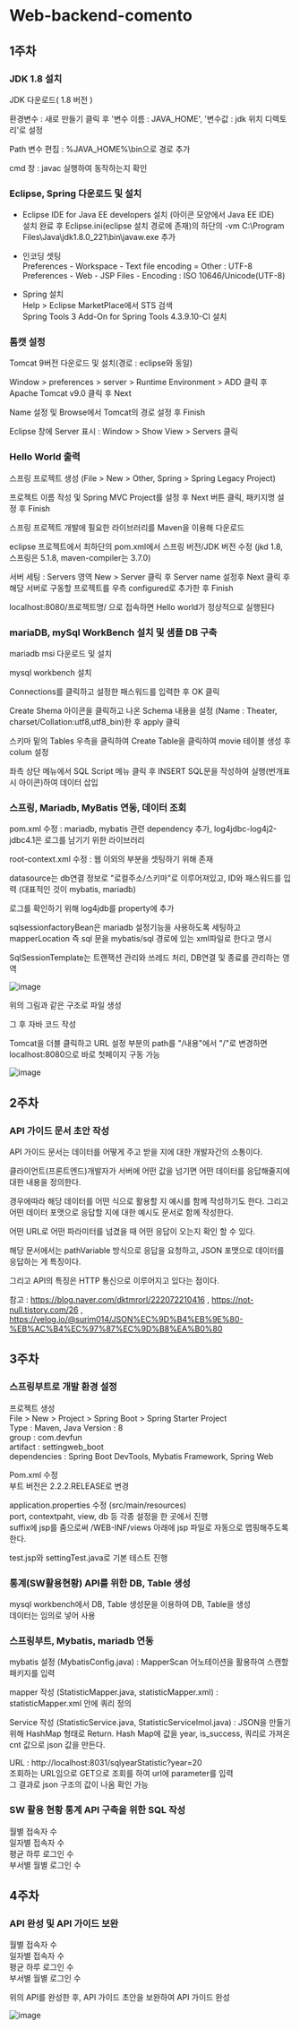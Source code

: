 # Web-backend-comento


## 1주차

### JDK 1.8 설치

JDK 다운로드( 1.8 버전 )   

환경변수 : 새로 만들기 클릭 후 '변수 이름 : JAVA_HOME', '변수값 : jdk 위치 디렉토리'로 설정   

Path 변수 편집 : %JAVA_HOME%\bin으로 경로 추가   

cmd 창 : javac 실행하여 동작하는지 확인   

### Eclipse, Spring 다운로드 및 설치   

- Eclipse IDE for Java EE developers 설치 (아이콘 모양에서 Java EE IDE)   
설치 완료 후 Eclipse.ini(eclipse 설치 경로에 존재)의 하단의 -vm C:\Program Files\Java\jdk1.8.0_221\bin\javaw.exe 추가   

- 인코딩 셋팅   
Preferences - Workspace - Text file encoding = Other : UTF-8   
Preferences - Web - JSP Files - Encoding : ISO 10646/Unicode(UTF-8)   

- Spring 설치   
Help > Eclipse MarketPlace에서 STS 검색   
Spring Tools 3 Add-On for Spring Tools 4.3.9.10-CI 설치   

### 톰캣 설정

Tomcat 9버전 다운로드 및 설치(경로 : eclipse와 동일)   

Window > preferences > server > Runtime Environment > ADD 클릭 후 Apache Tomcat v9.0 클릭 후 Next 

Name 설정 및 Browse에서 Tomcat의 경로 설정 후 Finish   

Eclipse 창에 Server 표시 : Window > Show View > Servers 클릭   

### Hello World 출력

스프링 프로젝트 생성 (File > New > Other, Spring > Spring Legacy Project)   

프로젝트 이름 작성 및 Spring MVC Project를 설정 후 Next 버튼 클릭, 패키지명 설정 후 Finish   

스프링 프로젝트 개발에 필요한 라이브러리를 Maven을 이용해 다운로드   

eclipse 프로젝트에서 최하단의 pom.xml에서 스프링 버전/JDK 버전 수정 (jkd 1.8, 스프링은 5.1.8, maven-compiler는 3.7.0)   

서버 세팅 : Servers 영역 New > Server 클릭 후 Server name 설정후 Next 클릭 후 해당 서버로 구동할 프로젝트를 우측 configured로 추가한 후 Finish   

localhost:8080/프로젝트명/ 으로 접속하면 Hello world가 정상적으로 실행된다   

### mariaDB, mySql WorkBench 설치 및 샘플 DB 구축

mariadb msi 다운로드 및 설치   

mysql workbench 설치   

Connections를 클릭하고 설정한 패스워드를 입력한 후 OK 클릭   

Create Shema 아이콘을 클릭하고 나온 Schema 내용을 설정 (Name : Theater, charset/Collation:utf8,utf8_bin)한 후 apply 클릭   

스키마 밑의 Tables 우측을 클릭하여 Create Table을 클릭하여 movie 테이블 생성 후 colum 설정   

좌측 상단 메뉴에서 SQL Script 메뉴 클릭 후 INSERT SQL문을 작성하여 실행(번개표시 아이콘)하여 데이터 삽입   

### 스프링, Mariadb, MyBatis 연동, 데이터 조회

pom.xml 수정 : mariadb, mybatis 관련 dependency 추가, log4jdbc-log4j2-jdbc4.1은 로그를 남기기 위한 라이브러리   

root-context.xml 수정 : 웹 이외의 부분을 셋팅하기 위해 존재  

datasource는 db연결 정보로 "로컬주소/스키마"로 이루어져있고, ID와 패스워드를 입력 (대표적인 것이 mybatis, mariadb)   

로그를 확인하기 위해 log4jdb를 property에 추가   

sqlsessionfactoryBean은 mariadb 설정기능을 사용하도록 세팅하고 mapperLocation 즉 sql 문을 mybatis/sql 경로에 있는 xml파일로 한다고 명시    

SqlSessionTemplate는 트랜잭션 관리와 쓰레드 처리, DB연결 및 종료를 관리하는 영역    

![image](https://user-images.githubusercontent.com/32132152/109479817-251d8a80-7abe-11eb-91b7-5dad49f210d2.png)

위의 그림과 같은 구조로 파일 생성   

그 후 자바 코드 작성   

Tomcat을 더블 클릭하고 URL 설정 부분의 path를 "/내용"에서 "/"로 변경하면 localhost:8080으로 바로 첫페이지 구동 가능   

![image](https://user-images.githubusercontent.com/32132152/109476576-6d3aae00-7aba-11eb-9be9-e8a590e4bc7b.png)

## 2주차

### API 가이드 문서 초안 작성

API 가이드 문서는 데이터를 어떻게 주고 받을 지에 대한 개발자간의 소통이다.   

클라이언트(프론트엔드)개발자가 서버에 어떤 값을 넘기면 어떤 데이터를 응답해줄지에 대한 내용을 정의한다.   

경우에따라 해당 데이터를 어떤 식으로 활용할 지 예시를 함께 작성하기도 한다. 그리고 어떤 데이터 포맷으로 응답할 지에 대한 예시도 문서로 함께 작성한다.   

어떤 URL로 어떤 파라미터를 넘겼을 때 어떤 응답이 오는지 확인 할 수 있다. 

해당 문서에서는 pathVariable 방식으로 응답을 요청하고, JSON 포맷으로 데이터를 응답하는 게 특징이다.  

그리고 API의 특징은 HTTP 통신으로 이루어지고 있다는 점이다.   

참고 : https://blog.naver.com/dktmrorl/222072210416 , https://not-null.tistory.com/26 , https://velog.io/@surim014/JSON%EC%9D%B4%EB%9E%80-%EB%AC%B4%EC%97%87%EC%9D%B8%EA%B0%80    
## 3주차   
    
### 스프링부트로 개발 환경 설정    
   
프로젝트 생성   
File > New > Project > Spring Boot > Spring Starter Project   
Type : Maven, Java Version : 8   
group : com.devfun    
artifact : settingweb_boot   
dependencies : Spring Boot DevTools, Mybatis Framework, Spring Web   
    
Pom.xml 수정     
부트 버전은 2.2.2.RELEASE로 변경    
    
application.properties 수정 (src/main/resources)    
port, contextpaht, view, db 등 각종 설정을 한 곳에서 진행    
suffix에 jsp를 줌으로써 /WEB-INF/views 아래에 jsp 파일로 자동으로 맵핑해주도록 한다.    
    
test.jsp와 settingTest.java로 기본 테스트 진행    
    
### 통계(SW활용현황) API를 위한 DB, Table 생성    
    
mysql workbench에서 DB, Table 생성문을 이용하여 DB, Table을 생성    
데이터는 임의로 넣어 사용    
    
### 스프링부트, Mybatis, mariadb 연동
     
mybatis 설정 (MybatisConfig.java) : MapperScan 어노테이션을 활용하여 스캔할 패키지를 입력      
     
mapper 작성 (StatisticMapper.java, statisticMapper.xml) : statisticMapper.xml 안에 쿼리 정의      
    
Service 작성 (StatisticService.java, StatisticServiceImol.java) : JSON을 만들기 위해 HashMap 형태로 Return. Hash Map에 값을 year, is_success, 쿼리로 가져온 cnt 값으로 json 값을 만든다.      
     
URL : http://localhost:8031/sqlyearStatistic?year=20    
조회하는 URL임으로 GET으로 조회를 하여 url에 parameter를 입력     
그 결과로 json 구조의 값이 나옴 확인 가능       

### SW 활용 현황 통계 API 구축을 위한 SQL 작성
월별 접속자 수      
일자별 접속자 수       
평균 하루 로그인 수      
부서별 월별 로그인 수      
           
## 4주차

### API 완성 및 API 가이드 보완

월별 접속자 수      
일자별 접속자 수      
평균 하루 로그인 수     
부서별 월별 로그인 수    

위의 API를 완성한 후, API 가이드 초안을 보완하여 API 가이드 완성        
        
![image](https://user-images.githubusercontent.com/32132152/111955305-abad1100-8b2c-11eb-8552-9e9522efdc94.png)
